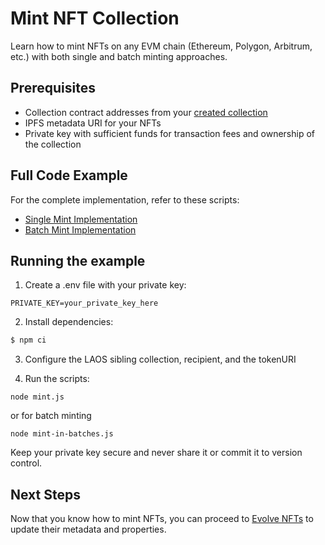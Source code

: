 # Mint NFT Collection

Learn how to mint NFTs on any EVM chain (Ethereum, Polygon, Arbitrum, etc.) with both single and batch minting approaches.

## Prerequisites

- Collection contract addresses from your [created collection](/guides/how-to-without-api/collection-setup.md)
- IPFS metadata URI for your NFTs
- Private key with sufficient funds for transaction fees and ownership of the collection

## Full Code Example

For the complete implementation, refer to these scripts:

- [Single Mint Implementation](https://github.com/freeverseio/laos-examples/blob/main/mint.js)
- [Batch Mint Implementation](https://github.com/freeverseio/laos-examples/blob/main/mint-in-batches.js)

## Running the example

1. Create a .env file with your private key:

```
PRIVATE_KEY=your_private_key_here
```

2. Install dependencies:

```bash
$ npm ci
```

3. Configure the LAOS sibling collection, recipient, and the tokenURI

4. Run the scripts:

```
node mint.js
```
or for batch minting
```
node mint-in-batches.js
```

Keep your private key secure and never share it or commit it to version control.

## Next Steps

Now that you know how to mint NFTs, you can proceed to [Evolve NFTs](/guides/how-to-without-api/evolving) to update their metadata and properties.